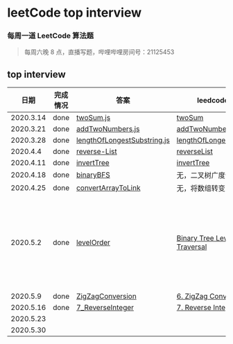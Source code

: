 # leetCode top interview

### 每周一道 LeetCode 算法题

> 每周六晚 8 点，直播写题，哔哩哔哩房间号：21125453

## top interview

| 日期      | 完成情况 |答案                                                           |leedcode链接 | 备注|
| --------- | --- |-------------------------------------------------------------- | --- | --|
| 2020.3.14 | done|[twoSum.js](./1_twoSum.js)                             | [twoSum](https://leetcode-cn.com/problems/two-sum/) |
| 2020.3.21 | done| [addTwoNumbers.js](./2_addTwoNumbers.js)                       |[addTwoNumbers](https://leetcode-cn.com/problems/add-two-numbers/)|
| 2020.3.28 | done| [lengthOfLongestSubstring.js](./3_lengthOfLongestSubstring.js) |[lengthOfLongestSubstring](https://leetcode-cn.com/problems/longest-substring-without-repeating-characters/) |
| 2020.4.4 | done| [reverse-List](./206_ReverseLinkedList.js) |[reverseList](https://leetcode-cn.com/problems/reverse-linked-list/) |
| 2020.4.11 | done| [invertTree](./invertTree.js) | [invertTree](https://leetcode-cn.com/problems/invert-binary-tree/)|
| 2020.4.18 | done| [binaryBFS](./binaryBFS.js) | 无，二叉树广度优先遍历
| 2020.4.25 | done| [convertArrayToLink](./convertArrayToLink.js) | 无，将数组转变为链表
| 2020.5.2 | done| [levelOrder](./102_levelOrder.js) | [Binary Tree Level Order Traversal](https://leetcode-cn.com/problems/binary-tree-level-order-traversal/)| 二叉树广度优先遍历
| 2020.5.9 | done| [ZigZagConversion](./6_ZigZagConversion.js) | [6. ZigZag Conversion](https://leetcode-cn.com/problems/zigzag-conversion/)|
| 2020.5.16 | done | [7_ReverseInteger](./7_ReverseInteger.js) |[7. Reverse Integer](https://leetcode-cn.com/problems/reverse-integer/) |
| 2020.5.23 | |  | |
| 2020.5.30 | |  | |